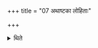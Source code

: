 +++
title = "07 अथाष्टका लोहिताः"

+++

<details><summary>थिते</summary>

अथाष्टका लोहिताः ७
</details>
